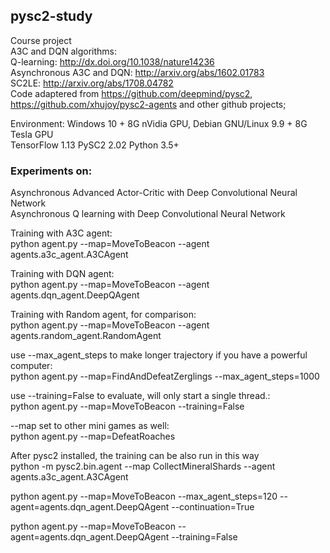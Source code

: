## pysc2-study

Course project  
A3C and DQN algorithms:  
Q-learning: http://dx.doi.org/10.1038/nature14236    
Asynchronous A3C and DQN: http://arxiv.org/abs/1602.01783  
SC2LE: http://arxiv.org/abs/1708.04782  
Code adaptered from https://github.com/deepmind/pysc2, https://github.com/xhujoy/pysc2-agents and other github projects;  



Environment: Windows 10 + 8G nVidia GPU, Debian GNU/Linux 9.9 + 8G Tesla GPU   
TensorFlow 1.13
PySC2 2.02
Python 3.5+


### Experiments on:
Asynchronous Advanced Actor-Critic with Deep Convolutional Neural Network  
Asynchronous Q learning with Deep Convolutional Neural Network  

Training with A3C agent:  
python agent.py --map=MoveToBeacon --agent agents.a3c_agent.A3CAgent  

Training with DQN agent:  
python agent.py --map=MoveToBeacon --agent agents.dqn_agent.DeepQAgent  

Training with Random agent, for comparison:  
python agent.py --map=MoveToBeacon --agent agents.random_agent.RandomAgent

use --max_agent_steps to make longer trajectory if you have a powerful computer:  
python agent.py --map=FindAndDefeatZerglings --max_agent_steps=1000 

use --training=False to evaluate, will only start a single thread.:  
python agent.py --map=MoveToBeacon --training=False

--map set to other mini games as well:  
python agent.py --map=DefeatRoaches

After pysc2 installed, the training can be also run in this way  
python -m pysc2.bin.agent --map CollectMineralShards --agent agents.a3c_agent.A3CAgent  

python agent.py --map=MoveToBeacon --max_agent_steps=120 --agent=agents.dqn_agent.DeepQAgent --continuation=True

python agent.py --map=MoveToBeacon --agent=agents.dqn_agent.DeepQAgent --training=False